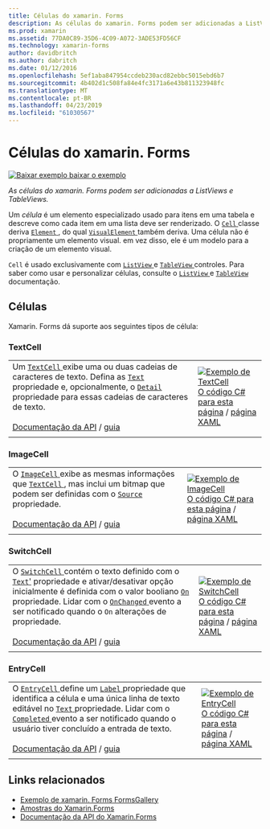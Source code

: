 ```yaml
---
title: Células do xamarin. Forms
description: As células do xamarin. Forms podem ser adicionadas a ListViews e TableViews. Este artigo lista as células incluídas no xamarin. Forms.
ms.prod: xamarin
ms.assetid: 77DA0C89-35D6-4C09-A072-3ADE53FD56CF
ms.technology: xamarin-forms
author: davidbritch
ms.author: dabritch
ms.date: 01/12/2016
ms.openlocfilehash: 5ef1aba847954ccdeb230acd82ebbc5015ebd6b7
ms.sourcegitcommit: 4b402d1c508fa84e4fc3171a6e43b811323948fc
ms.translationtype: MT
ms.contentlocale: pt-BR
ms.lasthandoff: 04/23/2019
ms.locfileid: "61030567"
---
```

# <a name="xamarinforms-cells"></a>Células do xamarin. Forms

[![Baixar exemplo](~/media/shared/download.png) baixar o exemplo](https://developer.xamarin.com/samples/xamarin-forms/FormsGallery/)

_As células do xamarin. Forms podem ser adicionadas a ListViews e TableViews._

Um *célula* é um elemento especializado usado para itens em uma tabela e descreve como cada item em uma lista deve ser renderizado. O [ `Cell` ](xref:Xamarin.Forms.Cell) classe deriva [ `Element` ](xref:Xamarin.Forms.Element), do qual [ `VisualElement` ](xref:Xamarin.Forms.Element) também deriva. Uma célula não é propriamente um elemento visual. em vez disso, ele é um modelo para a criação de um elemento visual.

`Cell` é usado exclusivamente com [ `ListView` ](views.md#listView) e [ `TableView` ](views.md#tableView) controles. Para saber como usar e personalizar células, consulte o [ `ListView` ](~/xamarin-forms/user-interface/listview/index.md) e [ `TableView` ](~/xamarin-forms/user-interface/tableview.md) documentação.

## <a name="cells"></a>Células

Xamarin. Forms dá suporte aos seguintes tipos de célula:

<a name="textCell" />

### <a name="textcell"></a>TextCell

|     |     |
| --- | --- |
| Um [ `TextCell` ](xref:Xamarin.Forms.TextCell) exibe uma ou duas cadeias de caracteres de texto. Defina as [ `Text` ](xref:Xamarin.Forms.TextCell.Text) propriedade e, opcionalmente, o [ `Detail` ](xref:Xamarin.Forms.TextCell.Detail) propriedade para essas cadeias de caracteres de texto.<br /><br />[Documentação da API](xref:Xamarin.Forms.TextCell) / [guia](~/xamarin-forms/user-interface/listview/customizing-cell-appearance.md#TextCell) | [![Exemplo de TextCell](cells-images/TextCell.png "exemplo TextCell")](cells-images/TextCell-Large.png#lightbox "TextCell exemplo")<br />[O código C# para esta página](https://github.com/xamarin/xamarin-forms-samples/blob/master/FormsGallery/FormsGallery/FormsGallery/CodeExamples/TextCellDemoPage.cs) / [página XAML](https://github.com/xamarin/xamarin-forms-samples/blob/master/FormsGallery/FormsGallery/FormsGallery/XamlExamples/TextCellDemoPage.xaml) |
|     |     |

### <a name="imagecell"></a>ImageCell

|     |     |
| --- | --- |
| O [ `ImageCell` ](xref:Xamarin.Forms.ImageCell) exibe as mesmas informações que [ `TextCell` ](#textCell) , mas inclui um bitmap que podem ser definidas com o [ `Source` ](xref:Xamarin.Forms.Image.Source) propriedade.<br /><br />[Documentação da API](xref:Xamarin.Forms.ImageCell) / [guia](~/xamarin-forms/user-interface/listview/customizing-cell-appearance.md#ImageCell) | [![Exemplo de ImageCell](cells-images/ImageCell.png "exemplo ImageCell")](cells-images/ImageCell-Large.png#lightbox "ImageCell exemplo")<br />[O código C# para esta página](https://github.com/xamarin/xamarin-forms-samples/blob/master/FormsGallery/FormsGallery/FormsGallery/CodeExamples/ImageCellDemoPage.cs) / [página XAML](https://github.com/xamarin/xamarin-forms-samples/blob/master/FormsGallery/FormsGallery/FormsGallery/XamlExamples/ImageCellDemoPage.xaml) |
|     |     |

### <a name="switchcell"></a>SwitchCell

|     |     |
| --- | --- |
| O [ `SwitchCell` ](xref:Xamarin.Forms.SwitchCell) contém o texto definido com o [ `Text`'](xref:Xamarin.Forms.SwitchCell.Text) propriedade e ativar/desativar opção inicialmente é definida com o valor booliano [ `On` ](xref:Xamarin.Forms.SwitchCell.On) propriedade. Lidar com o [ `OnChanged` ](xref:Xamarin.Forms.SwitchCell.OnChanged) evento a ser notificado quando o `On` alterações de propriedade.<br /><br />[Documentação da API](xref:Xamarin.Forms.SwitchCell) / [guia](~/xamarin-forms/user-interface/tableview.md#switchcell) | [![Exemplo de SwitchCell](cells-images/SwitchCell.png "exemplo SwitchCell")](cells-images/SwitchCell-Large.png#lightbox "SwitchCell exemplo")<br />[O código C# para esta página](https://github.com/xamarin/xamarin-forms-samples/blob/master/FormsGallery/FormsGallery/FormsGallery/CodeExamples/SwitchCellDemoPage.cs) / [página XAML](https://github.com/xamarin/xamarin-forms-samples/blob/master/FormsGallery/FormsGallery/FormsGallery/XamlExamples/SwitchCellDemoPage.xaml) |
|     |     |

### <a name="entrycell"></a>EntryCell

|     |     |
| --- | --- |
| O [ `EntryCell` ](xref:Xamarin.Forms.EntryCell) define um [ `Label` ](xref:Xamarin.Forms.EntryCell.Label) propriedade que identifica a célula e uma única linha de texto editável no [ `Text` ](xref:Xamarin.Forms.EntryCell.Text) propriedade. Lidar com o [ `Completed` ](xref:Xamarin.Forms.EntryCell.Completed) evento a ser notificado quando o usuário tiver concluído a entrada de texto.<br /><br />[Documentação da API](xref:Xamarin.Forms.EntryCell) / [guia](~/xamarin-forms/user-interface/tableview.md#entrycell) | [![Exemplo de EntryCell](cells-images/EntryCell.png "exemplo EntryCell")](cells-images/EntryCell-Large.png#lightbox "EntryCell exemplo")<br />[O código C# para esta página](https://github.com/xamarin/xamarin-forms-samples/blob/master/FormsGallery/FormsGallery/FormsGallery/CodeExamples/EntryCellDemoPage.cs) / [página XAML](https://github.com/xamarin/xamarin-forms-samples/blob/master/FormsGallery/FormsGallery/FormsGallery/XamlExamples/EntryCellDemoPage.xaml) |
|     |     |


## <a name="related-links"></a>Links relacionados

- [Exemplo de xamarin. Forms FormsGallery](https://developer.xamarin.com/samples/xamarin-forms/FormsGallery/)
- [Amostras do Xamarin.Forms](https://developer.xamarin.com/samples/xamarin-forms/all/)
- [Documentação da API do Xamarin.Forms](https://docs.microsoft.com/dotnet/api/xamarin.forms?view=xamarin-forms)
